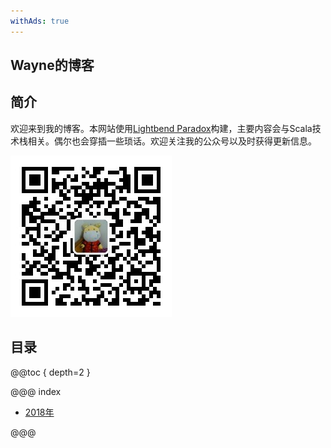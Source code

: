 ```yaml
---
withAds: true
---
```

Wayne的博客
-------
## 简介

欢迎来到我的博客。本网站使用[Lightbend Paradox](https://developer.lightbend.com/docs/paradox/current/index.html)构建，主要内容会与Scala技术栈相关。偶尔也会穿插一些琐话。欢迎关注我的公众号以及时获得更新信息。

![WayneWang12的个人公众号](qrcode_for_gh_f5e360946c37_258.jpg)

## 目录

@@toc { depth=2 }

@@@ index 

* [2018年](2018/index.md)

@@@


